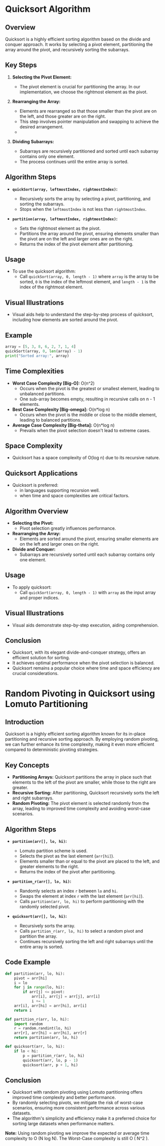 # Quicksort Algorithm 

## Overview
Quicksort is a highly efficient sorting algorithm based on the divide and conquer approach. It works by selecting a pivot element, partitioning the array around the pivot, and recursively sorting the subarrays.

## Key Steps
1. **Selecting the Pivot Element:**
   - The pivot element is crucial for partitioning the array. In our implementation, we choose the rightmost element as the pivot.

2. **Rearranging the Array:**
   - Elements are rearranged so that those smaller than the pivot are on the left, and those greater are on the right.
   - This step involves pointer manipulation and swapping to achieve the desired arrangement.
   - 
3. **Dividing Subarrays:**
   - Subarrays are recursively partitioned and sorted until each subarray contains only one element.
   - The process continues until the entire array is sorted.

## Algorithm Steps
- **`quickSort(array, leftmostIndex, rightmostIndex)`:**
  - Recursively sorts the array by selecting a pivot, partitioning, and sorting the subarrays.
  - Stops when the `leftmostIndex` is not less than `rightmostIndex`.

- **`partition(array, leftmostIndex, rightmostIndex)`:**
  - Sets the rightmost element as the pivot.
  - Partitions the array around the pivot, ensuring elements smaller than the pivot are on the left and larger ones are on the right.
  - Returns the index of the pivot element after partitioning.

## Usage
- To use the quicksort algorithm:
  - Call `quickSort(array, 0, length - 1)` where `array` is the array to be sorted, `0` is the index of the leftmost element, and `length - 1` is the index of the rightmost element.

## Visual Illustrations
- Visual aids help to understand the step-by-step process of quicksort, including how elements are sorted around the pivot.

## Example
```python
array = [5, 3, 8, 6, 2, 7, 1, 4]
quickSort(array, 0, len(array) - 1)
print("Sorted array:", array)
```

## Time Complexities
- **Worst Case Complexity [Big-O]:** O(n^2)
  - Occurs when the pivot is the greatest or smallest element, leading to unbalanced partitions.
  - One sub-array becomes empty, resulting in recursive calls on n - 1 elements.
- **Best Case Complexity [Big-omega]:** O(n*log n)
  - Occurs when the pivot is the middle or close to the middle element, leading to balanced partitions.
- **Average Case Complexity [Big-theta]:** O(n*log n)
  - Prevails when the pivot selection doesn't lead to extreme cases.

## Space Complexity
- Quicksort has a space complexity of O(log n) due to its recursive nature.

## Quicksort Applications
- Quicksort is preferred:
  - in languages supporting recursion well.
  - when time and space complexities are critical factors.

## Algorithm Overview
- **Selecting the Pivot:**
  - Pivot selection greatly influences performance.
- **Rearranging the Array:**
  - Elements are sorted around the pivot, ensuring smaller elements are on the left and larger ones on the right.
- **Divide and Conquer:**
  - Subarrays are recursively sorted until each subarray contains only one element.

## Usage
- To apply quicksort:
  - Call `quickSort(array, 0, length - 1)` with `array` as the input array and proper indices.

## Visual Illustrations
- Visual aids demonstrate step-by-step execution, aiding comprehension.

## Conclusion
- Quicksort, with its elegant divide-and-conquer strategy, offers an efficient solution for sorting.
- It achieves optimal performance when the pivot selection is balanced.
- Quicksort remains a popular choice where time and space efficiency are crucial considerations.

# Random Pivoting in Quicksort using Lomuto Partitioning

## Introduction
Quicksort is a highly efficient sorting algorithm known for its in-place partitioning and recursive sorting approach. By employing random pivoting, we can further enhance its time complexity, making it even more efficient compared to deterministic pivoting strategies.

## Key Concepts
- **Partitioning Arrays:** Quicksort partitions the array in place such that elements to the left of the pivot are smaller, while those to the right are greater.
- **Recursive Sorting:** After partitioning, Quicksort recursively sorts the left and right subarrays.
- **Random Pivoting:** The pivot element is selected randomly from the array, leading to improved time complexity and avoiding worst-case scenarios.

## Algorithm Steps
- **`partition(arr[], lo, hi)`:**
  - Lomuto partition scheme is used.
  - Selects the pivot as the last element (`arr[hi]`).
  - Elements smaller than or equal to the pivot are placed to the left, and greater elements to the right.
  - Returns the index of the pivot after partitioning.

- **`partition_r(arr[], lo, hi)`:**
  - Randomly selects an index `r` between `lo` and `hi`.
  - Swaps the element at index `r` with the last element (`arr[hi]`).
  - Calls `partition(arr, lo, hi)` to perform partitioning with the randomly selected pivot.

- **`quicksort(arr[], lo, hi)`:**
  - Recursively sorts the array.
  - Calls `partition_r(arr, lo, hi)` to select a random pivot and partition the array.
  - Continues recursively sorting the left and right subarrays until the entire array is sorted.

## Code Example
```python
def partition(arr, lo, hi):
    pivot = arr[hi]
    i = lo
    for j in range(lo, hi):
        if arr[j] <= pivot:
            arr[i], arr[j] = arr[j], arr[i]
            i += 1
    arr[i], arr[hi] = arr[hi], arr[i]
    return i

def partition_r(arr, lo, hi):
    import random
    r = random.randint(lo, hi)
    arr[r], arr[hi] = arr[hi], arr[r]
    return partition(arr, lo, hi)

def quicksort(arr, lo, hi):
    if lo < hi:
        p = partition_r(arr, lo, hi)
        quicksort(arr, lo, p - 1)
        quicksort(arr, p + 1, hi)
```

## Conclusion
- Quicksort with random pivoting using Lomuto partitioning offers improved time complexity and better performance.
- By randomly selecting pivots, we mitigate the risk of worst-case scenarios, ensuring more consistent performance across various datasets.
- The algorithm's simplicity and efficiency make it a preferred choice for sorting large datasets when performance matters.

**Note:**
Using random pivoting we improve the expected or average time complexity to O (N log N). The Worst-Case complexity is still O ( N^2 ).

